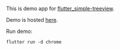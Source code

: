 This is demo app for [flutter_simple-treeview](https://pub.dev/packages/flutter_simple_treeview).

Demo is hosted [here](https://f-tree.codemagic.app/#/).

Run demo:
```
flutter run -d chrome
```
